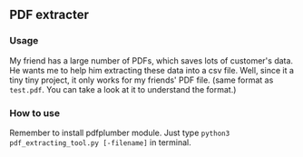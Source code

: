 ## PDF extracter

### Usage
My friend has a large number of PDFs, which saves lots of customer's data.
He wants me to help him extracting these data into a csv file.
Well, since it a tiny tiny project, it only works for my friends' PDF file.
(same format as ```test.pdf```. You can take a look at it to understand the format.)

### How to use
Remember to install pdfplumber module.
Just type ```python3 pdf_extracting_tool.py [-filename]``` in terminal.
